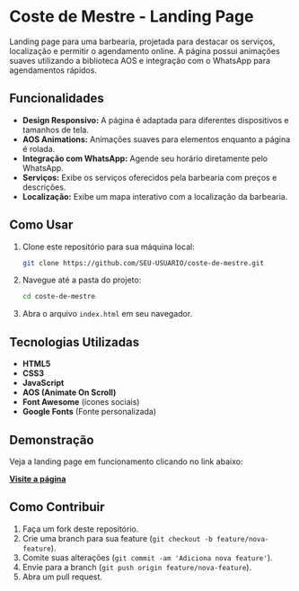 
# Coste de Mestre - Landing Page

Landing page para uma barbearia, projetada para destacar os serviços, localização e permitir o agendamento online. A página possui animações suaves utilizando a biblioteca AOS e integração com o WhatsApp para agendamentos rápidos.

## Funcionalidades

- **Design Responsivo:** A página é adaptada para diferentes dispositivos e tamanhos de tela.
- **AOS Animations:** Animações suaves para elementos enquanto a página é rolada.
- **Integração com WhatsApp:** Agende seu horário diretamente pelo WhatsApp.
- **Serviços:** Exibe os serviços oferecidos pela barbearia com preços e descrições.
- **Localização:** Exibe um mapa interativo com a localização da barbearia.
  
## Como Usar

1. Clone este repositório para sua máquina local:
   ```bash
   git clone https://github.com/SEU-USUARIO/coste-de-mestre.git
   ```
2. Navegue até a pasta do projeto:
   ```bash
   cd coste-de-mestre
   ```
3. Abra o arquivo `index.html` em seu navegador.

## Tecnologias Utilizadas

- **HTML5**
- **CSS3**
- **JavaScript**
- **AOS (Animate On Scroll)**
- **Font Awesome** (ícones sociais)
- **Google Fonts** (Fonte personalizada)

## Demonstração

Veja a landing page em funcionamento clicando no link abaixo:

[**Visite a página**](https://coste-de-mestre.vercel.app/)

## Como Contribuir

1. Faça um fork deste repositório.
2. Crie uma branch para sua feature (`git checkout -b feature/nova-feature`).
3. Comite suas alterações (`git commit -am 'Adiciona nova feature'`).
4. Envie para a branch (`git push origin feature/nova-feature`).
5. Abra um pull request.
